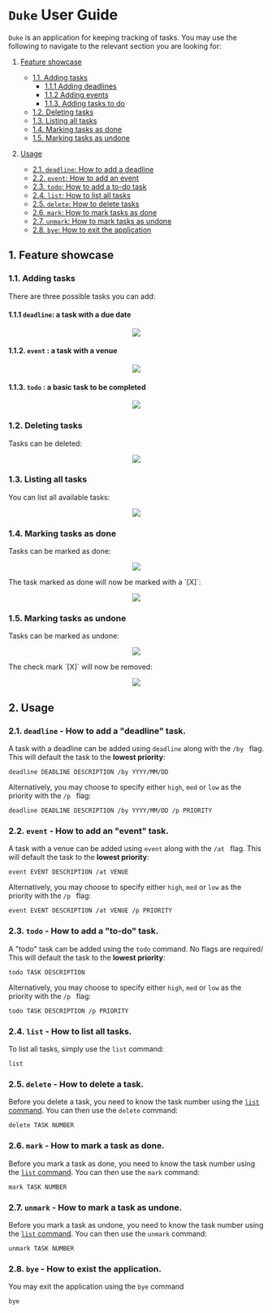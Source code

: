 # `Duke` User Guide
`Duke` is an application for keeping tracking of tasks. You may use the 
following to navigate to the relevant section you are looking for:
1. [Feature showcase](#1-feature-showcase)
   * [1.1. Adding tasks](#11-adding-tasks)
     * [1.1.1 Adding deadlines](#111-deadline-a-task-with-a-due-date)
     * [1.1.2 Adding events](#112-event----a-task-with-a-venue)
     * [1.1.3. Adding tasks to do](#113-todo-----a-basic-task-to-be-completed)
   * [1.2. Deleting tasks](#12-deleting-tasks)
   * [1.3. Listing all tasks](#13-listing-all-tasks)
   * [1.4. Marking tasks as done](#14-marking-tasks-as-done)
   * [1.5. Marking tasks as undone](#15-marking-tasks-as-undone)

2. [Usage](#2-usage)
   * [2.1. `deadline`: How to add a deadline](#21-deadline---how-to-add-a-deadline-task)
   * [2.2. `event`: How to add an event](#22-event---how-to-add-an-event-task)
   * [2.3. `todo`: How to add a to-do task](#23-todo---how-to-add-a-to-do-task)
   * [2.4. `list`: How to list all tasks](#24-list---how-to-list-all-tasks)
   * [2.5. `delete`: How to delete tasks](#25-delete---how-to-delete-a-task)
   * [2.6. `mark`: How to mark tasks as done](#26-mark---how-to-mark-a-task-as-done)
   * [2.7. `unmark`: How to mark tasks as undone](#27-unmark---how-to-mark-a-task-as-undone)
   * [2.8. `bye`: How to exit the application](#28-bye---how-to-exist-the-application)

## 1. Feature showcase
### 1.1. Adding tasks
There are three possible tasks you can add:
 #### 1.1.1 `deadline`: a task with a due date
   <p align="center">
      <img src="images/add-deadline.png" />
   </p>

 #### 1.1.2. `event`   : a task with a venue
   <p align="center">
      <img src="images/add-event.png" />
   </p>

 #### 1.1.3. `todo`    : a basic task to be completed
   <p align="center">
      <img src="images/add-todo.png" />
   </p>

### 1.2. Deleting tasks
Tasks can be deleted:
   <p align="center">
      <img src="images/delete-task.png" />
   </p>

### 1.3. Listing all tasks
You can list all available tasks:
   <p align="center">
      <img src="images/list-tasks.png" />
   </p>

### 1.4. Marking tasks as done
Tasks can be marked as done:
   <p align="center">
      <img src="images/mark-tasks.png" />
   </p>
The task marked as done will now be marked with a `[X]`:
   <p align="center">
      <img src="images/show-marked.png" />
   </p>

### 1.5. Marking tasks as undone
Tasks can be marked as undone:
   <p align="center">
      <img src="images/unmark-task.png" />
   </p>
The check mark `[X]` will now be removed:
   <p align="center">
      <img src="images/show-unmarked.png" />
   </p>

## 2. Usage
### 2.1. `deadline` - How to add a "deadline" task.
A task with a deadline can be added using `deadline` along with the `/by ` 
flag. This will default the task to the **lowest priority**:
```
deadline DEADLINE DESCRIPTION /by YYYY/MM/DD
```
Alternatively, you may choose to specify either `high`, `med` or `low` as the 
priority with the `/p ` flag:
```
deadline DEADLINE DESCRIPTION /by YYYY/MM/DD /p PRIORITY
```

### 2.2. `event` - How to add an "event" task.
A task with a venue can be added using `event` along with the `/at `
flag. This will default the task to the **lowest priority**:
```
event EVENT DESCRIPTION /at VENUE
```
Alternatively, you may choose to specify either `high`, `med` or `low` as the
priority with the `/p ` flag:
```
event EVENT DESCRIPTION /at VENUE /p PRIORITY
```

### 2.3. `todo` - How to add a "to-do" task.
A "todo" task can be added using the `todo` command. No flags are required/ 
This will default the task to the **lowest priority**:
```
todo TASK DESCRIPTION
```
Alternatively, you may choose to specify either `high`, `med` or `low` as the
priority with the `/p ` flag:
```
todo TASK DESCRIPTION /p PRIORITY
```

### 2.4. `list` - How to list all tasks.
To list all tasks, simply use the `list` command:
```
list
```

### 2.5. `delete` - How to delete a task.
Before you delete a task, you need to know the task number using the [`list` 
command](#24-list---how-to-list-all-tasks). You can then use the `delete` command:
```
delete TASK NUMBER
```

### 2.6. `mark` - How to mark a task as done.
Before you mark a task as done, you need to know the task number using the 
[`list` command](#24-list---how-to-list-all-tasks). You can then use the `mark` 
command:
```
mark TASK NUMBER
```

### 2.7. `unmark` - How to mark a task as undone.
Before you mark a task as undone, you need to know the task number using the
[`list` command](#24-list---how-to-list-all-tasks). You can then use the `unmark`
command:
```
unmark TASK NUMBER
```

### 2.8. `bye` - How to exist the application.
You may exit the application using the `bye` command
```
bye
```

